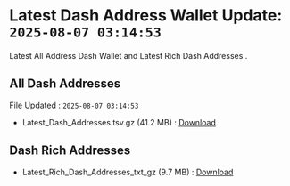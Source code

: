 # Latest Dash Address Wallet Update: `2025-08-07 03:14:53`

Latest All Address Dash Wallet and Latest Rich Dash Addresses .

## All Dash Addresses

File Updated : `2025-08-07 03:14:53`

- Latest_Dash_Addresses.tsv.gz (41.2 MB) : [Download](https://github.com/Pymmdrza/Rich-Address-Wallet/releases/tag/Dash)

## Dash Rich Addresses

- Latest_Rich_Dash_Addresses_txt_gz (9.7 MB) : [Download](https://github.com/Pymmdrza/Rich-Address-Wallet/releases/tag/Dash)
